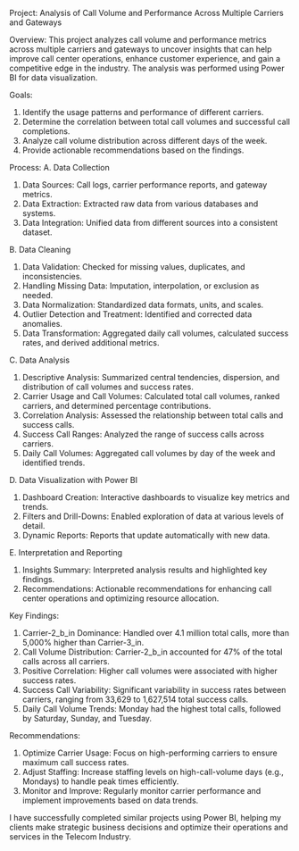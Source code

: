 Project:
Analysis of Call Volume and Performance Across Multiple Carriers and Gateways

Overview:
This project analyzes call volume and performance metrics across multiple carriers and gateways to uncover insights that can help improve call center operations, enhance customer experience, and gain a competitive edge in the industry. The analysis was performed using Power BI for data visualization.

Goals:

1. Identify the usage patterns and performance of different carriers.
2. Determine the correlation between total call volumes and successful call completions.
3. Analyze call volume distribution across different days of the week.
4. Provide actionable recommendations based on the findings.
   
Process:
A. Data Collection
1. Data Sources: Call logs, carrier performance reports, and gateway metrics.
2. Data Extraction: Extracted raw data from various databases and systems.
3. Data Integration: Unified data from different sources into a consistent dataset.

B. Data Cleaning
1. Data Validation: Checked for missing values, duplicates, and inconsistencies.
2. Handling Missing Data: Imputation, interpolation, or exclusion as needed.
3. Data Normalization: Standardized data formats, units, and scales.
4. Outlier Detection and Treatment: Identified and corrected data anomalies.
5. Data Transformation: Aggregated daily call volumes, calculated success rates, and derived additional metrics.

C. Data Analysis
1. Descriptive Analysis: Summarized central tendencies, dispersion, and distribution of call volumes and success rates.
2. Carrier Usage and Call Volumes: Calculated total call volumes, ranked carriers, and determined percentage contributions.
3. Correlation Analysis: Assessed the relationship between total calls and success calls.
4. Success Call Ranges: Analyzed the range of success calls across carriers.
5. Daily Call Volumes: Aggregated call volumes by day of the week and identified trends.
   
D. Data Visualization with Power BI
1. Dashboard Creation: Interactive dashboards to visualize key metrics and trends.
2. Filters and Drill-Downs: Enabled exploration of data at various levels of detail.
3. Dynamic Reports: Reports that update automatically with new data.

E. Interpretation and Reporting
1. Insights Summary: Interpreted analysis results and highlighted key findings.
2. Recommendations: Actionable recommendations for enhancing call center operations and optimizing resource allocation.

Key Findings:
1. Carrier-2_b_in Dominance: Handled over 4.1 million total calls, more than 5,000% higher than Carrier-3_in.
2. Call Volume Distribution: Carrier-2_b_in accounted for 47% of the total calls across all carriers.
3. Positive Correlation: Higher call volumes were associated with higher success rates.
4. Success Call Variability: Significant variability in success rates between carriers, ranging from 33,629 to 1,627,514 total success calls.
5. Daily Call Volume Trends: Monday had the highest total calls, followed by Saturday, Sunday, and Tuesday.

Recommendations:
1. Optimize Carrier Usage: Focus on high-performing carriers to ensure maximum call success rates.
2. Adjust Staffing: Increase staffing levels on high-call-volume days (e.g., Mondays) to handle peak times efficiently.
3. Monitor and Improve: Regularly monitor carrier performance and implement improvements based on data trends.
   
I have successfully completed similar projects using Power BI, helping my clients make strategic business decisions and optimize their operations and services in the Telecom Industry.
